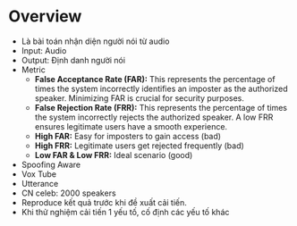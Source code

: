 # Overview
- Là bài toán nhận diện người nói từ audio
- Input: Audio 
- Output: Định danh người nói
- Metric
	- **False Acceptance Rate (FAR):** This represents the percentage of times the system incorrectly identifies an imposter as the authorized speaker. Minimizing FAR is crucial for security purposes.
	- **False Rejection Rate (FRR):** This represents the percentage of times the system incorrectly rejects the authorized speaker. A low FRR ensures legitimate users have a smooth experience.
	- **High FAR:** Easy for imposters to gain access (bad)
	- **High FRR:** Legitimate users get rejected frequently (bad)
	- **Low FAR & Low FRR:** Ideal scenario (good)
- Spoofing Aware
- Vox Tube
- Utterance
- CN celeb: 2000 speakers
- Reproduce kết quả trước khi đề xuất cải tiến.
- Khi thử nghiệm cải tiến 1 yếu tố, cố định các yếu tố khác